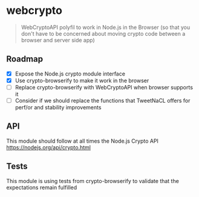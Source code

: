 webcrypto
=========

> WebCryptoAPI polyfil to work in Node.js in the Browser (so that you don't have to be concerned about moving crypto code between a browser and server side app) 

## Roadmap

- [x] Expose the Node.js crypto module interface
- [x] Use crypto-browserify to make it work in the browser
- [ ] Replace crypto-browserify with WebCryptoAPI when browser supports it
- [ ] Consider if we should replace the functions that TweetNaCL offers for perf/or and stability improvements

## API

This module should follow at all times the Node.js Crypto API https://nodejs.org/api/crypto.html

## Tests

This module is using tests from crypto-browserify to validate that the expectations remain fulfilled
